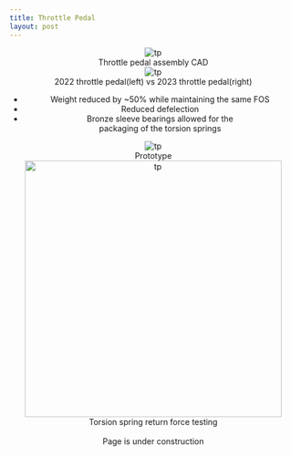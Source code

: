 ```yaml
---
title: Throttle Pedal
layout: post
---
```

<div class="row center" style="text-align: center;">
  
  <div class="column">
    <img src="https://www.donaldle.com/assets/images/ThrottlePedal1.jpeg" alt="tp" />
  </div>
  
  <div class="column">
    <center>Throttle pedal assembly CAD</center>
   </div>
</div>

<div class="row center" style="text-align: center;">
  <div class="column">
    <img src="https://www.donaldle.com/assets/images/Throttlepedal2.jpeg" alt="tp" />
  </div>
  
  <div class="column">
    2022 throttle pedal(left) vs 2023 throttle pedal(right)
    <ul>
      <li>Weight reduced by ~50% while maintaining the same FOS</li>
      <li>Reduced defelection</li>
      <li>Bronze sleeve bearings allowed for the <br>
      packaging of the torsion springs </li>
    </ul>
  </div>
</div>

<div class="row center" style="text-align: center;">
  
  <div class="column">
    <img src="https://www.donaldle.com/assets/images/Throttlepedal3.png" alt="tp" />
  </div>
  
  <div class="column">
    <center>Prototype</center>
   </div>
</div>

<div class="row center" style="text-align: center;">
  <div class="column">
    <img src="https://www.donaldle.com/assets/images/Torsionspringtesting.JPG" height="450" alt="tp" />
  </div>
  
  <div class="column">
    <center>Torsion spring return force testing</center>
   </div>
</div>
<br>  


<center>Page is under construction </center>

